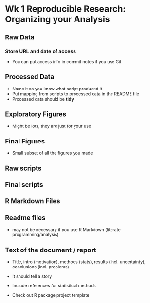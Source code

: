 # Wk 1 Reproducible Research: Organizing your Analysis
## Raw Data
### Store URL and date of access 
 * You can put access info in commit notes if you use Git

## Processed Data
* Name it so you know what script produced it
* Put mapping from scripts to processed data in the README file
* Processed data should be __tidy__
## Exploratory Figures
* Might be lots, they are just for your use
## Final Figures
* Small subset of all the figures you made
## Raw scripts

## Final scripts

## R Markdown Files

## Readme files
* may not be necessary if you use R Markdown (literate programming/analysis)

## Text of the document / report
* Title, intro (motivation), methods (stats), results (incl. uncertainty), conclusions (incl. problems)
* It should tell a story
* Include references for statistical methods

* Check out R package project template
